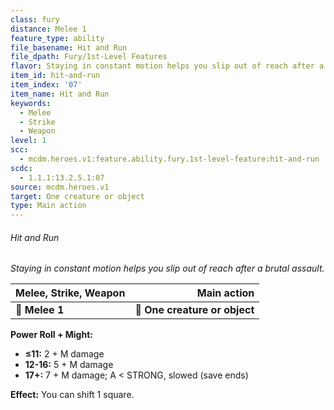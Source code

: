 ```yaml
---
class: fury
distance: Melee 1
feature_type: ability
file_basename: Hit and Run
file_dpath: Fury/1st-Level Features
flavor: Staying in constant motion helps you slip out of reach after a brutal assault.
item_id: hit-and-run
item_index: '07'
item_name: Hit and Run
keywords:
  - Melee
  - Strike
  - Weapon
level: 1
scc:
  - mcdm.heroes.v1:feature.ability.fury.1st-level-feature:hit-and-run
scdc:
  - 1.1.1:13.2.5.1:07
source: mcdm.heroes.v1
target: One creature or object
type: Main action
---
```


###### Hit and Run

*Staying in constant motion helps you slip out of reach after a brutal assault.*

| **Melee, Strike, Weapon** |               **Main action** |
| ------------------------- | ----------------------------: |
| **📏 Melee 1**            | **🎯 One creature or object** |

**Power Roll + Might:**

- **≤11:** 2 + M damage
- **12-16:** 5 + M damage
- **17+:** 7 + M damage; A < STRONG, slowed (save ends)

**Effect:** You can shift 1 square.
